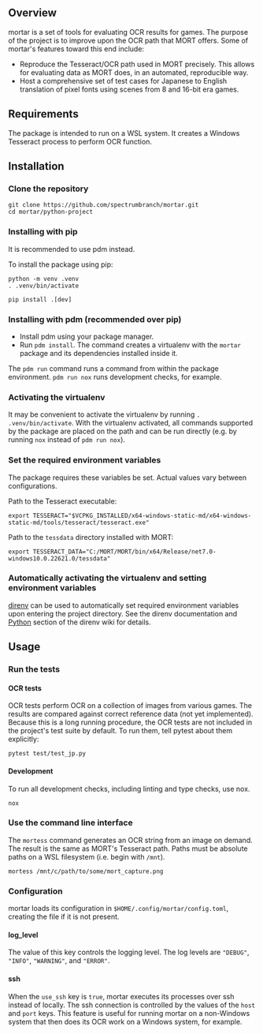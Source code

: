 ## Overview

mortar is a set of tools for evaluating OCR results for games. The purpose of
the project is to improve upon the OCR path that MORT offers. Some of mortar's
features toward this end include:

- Reproduce the Tesseract/OCR path used in MORT precisely. This allows for
  evaluating data as MORT does, in an automated, reproducible way.
- Host a comprehensive set of test cases for Japanese to English translation of
  pixel fonts using scenes from 8 and 16-bit era games.

## Requirements

The package is intended to run on a WSL system. It creates a Windows Tesseract
process to perform OCR function.

## Installation

### Clone the repository

```
git clone https://github.com/spectrumbranch/mortar.git
cd mortar/python-project
```

### Installing with pip

It is recommended to use pdm instead.

To install the package using pip:

```
python -m venv .venv
. .venv/bin/activate

pip install .[dev]
```

### Installing with pdm (recommended over pip)

- Install pdm using your package manager.
- Run `pdm install`. The command creates a virtualenv with the `mortar` package
  and its dependencies installed inside it.

The `pdm run` command runs a command from within the package environment.
`pdm run nox` runs development checks, for example.

### Activating the virtualenv

It may be convenient to activate the virtualenv by running
`. .venv/bin/activate`. With the virtualenv activated, all commands supported by
the package are placed on the path and can be run directly (e.g. by running
`nox` instead of `pdm run nox`).

### Set the required environment variables

The package requires these variables be set. Actual values vary between
configurations.

Path to the Tesseract executable:

```
export TESSERACT="$VCPKG_INSTALLED/x64-windows-static-md/x64-windows-static-md/tools/tesseract/tesseract.exe"
```

Path to the `tessdata` directory installed with MORT:

```
export TESSERACT_DATA="C:/MORT/MORT/bin/x64/Release/net7.0-windows10.0.22621.0/tessdata"
```

### Automatically activating the virtualenv and setting environment variables

[direnv](https://direnv.net/) can be used to automatically set required
environment variables upon entering the project directory. See the direnv
documentation and [Python](https://github.com/direnv/direnv/wiki/Python)
section of the direnv wiki for details.

## Usage

### Run the tests

#### OCR tests

OCR tests perform OCR on a collection of images from various games. The
results are compared against correct reference data (not yet implemented).
Because this is a long running procedure, the OCR tests are not included in the
project's test suite by default. To run them, tell pytest about them explicitly:

```
pytest test/test_jp.py
```

#### Development

To run all development checks, including linting and type checks, use nox.

```
nox
```

### Use the command line interface

The `mortess` command generates an OCR string from an image on demand. The
result is the same as MORT's Tesseract path. Paths must be absolute paths on a
WSL filesystem (i.e. begin with `/mnt`).

```
mortess /mnt/c/path/to/some/mort_capture.png
```

### Configuration

mortar loads its configuration in `$HOME/.config/mortar/config.toml`, creating
the file if it is not present.

#### log_level

The value of this key controls the logging level. The log levels are `"DEBUG"`,
`"INFO"`, `"WARNING"`, and `"ERROR"`.

#### ssh

When the `use_ssh` key is `true`, mortar executes its processes over ssh
instead of locally. The ssh connection is controlled by the values of the `host`
and `port` keys. This feature is useful for running mortar on a non-Windows
system that then does its OCR work on a Windows system, for example.

